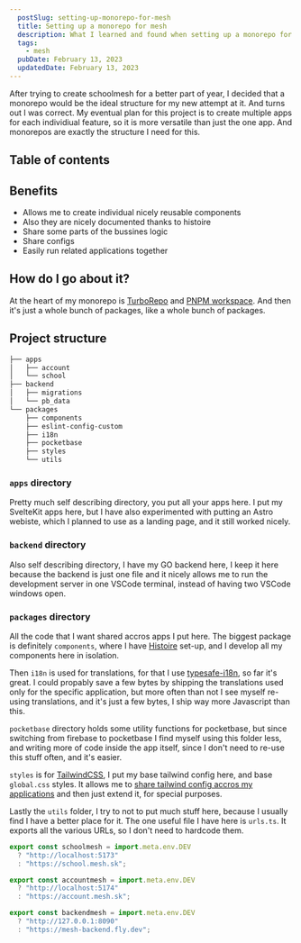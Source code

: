 ```yaml
---
  postSlug: setting-up-monorepo-for-mesh
  title: Setting up a monorepo for mesh
  description: What I learned and found when setting up a monorepo for mesh
  tags: 
    - mesh
  pubDate: February 13, 2023
  updatedDate: February 13, 2023
---
```


After trying to create schoolmesh for a better part of year, I decided that a monorepo would be the ideal structure for my new attempt at it. And turns out I was correct. My eventual plan for this project is to create multiple apps for each individiual feature, so it is more versatile than just the one app. And monorepos are exactly the structure I need for this.

## Table of contents

## Benefits

- Allows me to create individual nicely reusable components
- Also they are nicely documented thanks to histoire
- Share some parts of the bussines logic
- Share configs
- Easily run related applications together

## How do I go about it?

At the heart of my monorepo is [TurboRepo](https://turbo.buil) and [PNPM workspace](https://pnpm.io). And then it's just a whole bunch of packages, like a whole bunch of packages.

## Project structure

```bash
├── apps
│   ├── account
│   └── school
├── backend
│   ├── migrations
│   └── pb_data
└── packages
    ├── components
    ├── eslint-config-custom
    ├── i18n
    ├── pocketbase
    ├── styles
    └── utils
```

### `apps` directory

Pretty much self describing directory, you put all your apps here. I put my SvelteKit apps here, but I have also experimented with putting an Astro webiste, which I planned to use as a landing page, and it still worked nicely.

### `backend` directory

Also self describing directory, I have my GO backend here, I keep it here because the backend is just one file and it nicely allows me to run the development server in one VSCode terminal, instead of having two VSCode windows open.

### `packages` directory

All the code that I want shared accros apps I put here. The biggest package is definitely `components`, where I have [Histoire](https://histoire.dev) set-up, and I develop all my components here in isolation.

Then `i18n` is used for translations, for that I use [typesafe-i18n](https://github.com/ivanhofer/typesafe-i18n), so far it's great. I could propably save a few bytes by shipping the translations used only for the specific application, but more often than not I see myself re-using translations, and it's just a few bytes, I ship way more Javascript than this.

`pocketbase` directory holds some utility functions for pocketbase, but since switching from firebase to pocketbase I find myself using this folder less, and writing more of code inside the app itself, since I don't need to re-use this stuff often, and it's easier.

`styles` is for [TailwindCSS](https://tailwindcss.com), I put my base tailwind config here, and base `global.css` styles. It allows me to [share tailwind config accros my applications](/blog/tailwindcss-in-monorepo) and then just extend it, for special purposes.

Lastly the `utils` folder, I try to not to put much stuff here, because I usually find I have a better place for it. The one useful file I have here is `urls.ts`. It exports all the various URLs, so I don't need to hardcode them.

```js
export const schoolmesh = import.meta.env.DEV
  ? "http://localhost:5173"
  : "https://school.mesh.sk";

export const accountmesh = import.meta.env.DEV
  ? "http://localhost:5174"
  : "https://account.mesh.sk";

export const backendmesh = import.meta.env.DEV
  ? "http://127.0.0.1:8090"
  : "https://mesh-backend.fly.dev";
```
